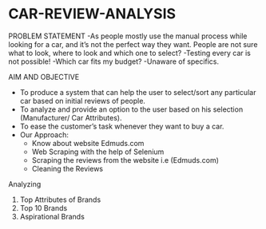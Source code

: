 # CAR-REVIEW-ANALYSIS

PROBLEM STATEMENT
-As people mostly use the manual process while looking for a car, and it’s not the perfect way they want.
 People are not sure what to look, where to look and which one to select?
-Testing every car is not possible!
-Which car fits my budget?
-Unaware of specifics.

AIM AND OBJECTIVE
- To produce a system that can help the user to select/sort any particular car based on initial reviews of people.
- To analyze and provide an option to the user based on his selection (Manufacturer/ Car Attributes).
- To ease the customer’s task whenever they want to buy a car.
- Our Approach:
	- Know about website Edmuds.com
	- Web Scraping with the help of Selenium
	- Scraping the reviews from the website i.e (Edmuds.com)
	- Cleaning the Reviews

Analyzing
1. Top Attributes of Brands
2. Top 10 Brands
3. Aspirational Brands

